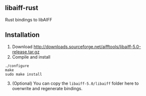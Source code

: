 ## libaiff-rust
Rust bindings to libAIFF

## Installation

1. Download http://downloads.sourceforge.net/aifftools/libaiff-5.0-release.tar.gz
2. Compile and install
```
./configure
make
sudo make install
```
3. (Optional) You can copy the `libaiff-5.0/libaiff` folder here to overwrite and regenerate bindings.
